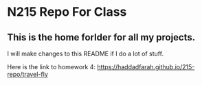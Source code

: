 # N215 Repo For Class

## This is the home forlder for all my projects.

I will make changes to this README if I do a lot of stuff.

Here is the link to homework 4:
https://haddadfarah.github.io/215-repo/travel-fly

